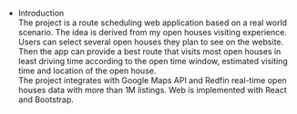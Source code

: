 - Introduction
</br>The project is a route scheduling web application based on a real world scenario. The idea is derived from my open houses visiting experience. Users can select several open houses they plan to see on the website. Then the app can provide a best route that visits most open houses in least driving time according to the open time window, estimated visiting time and location of the open house.
</br>The project integrates with Google Maps API and Redfin real-time open houses data with more than 1M listings. Web is implemented with React and Bootstrap.
